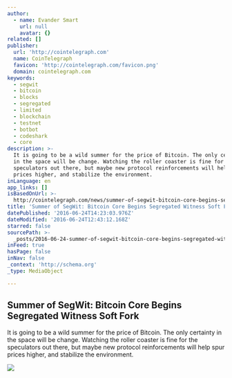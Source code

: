 ```yaml
---
author:
  - name: Evander Smart
    url: null
    avatar: {}
related: []
publisher:
  url: 'http://cointelegraph.com'
  name: CoinTelegraph
  favicon: 'http://cointelegraph.com/favicon.png'
  domain: cointelegraph.com
keywords:
  - segwit
  - bitcoin
  - blocks
  - segregated
  - limited
  - blockchain
  - testnet
  - botbot
  - codeshark
  - core
description: >-
  It is going to be a wild summer for the price of Bitcoin. The only certainty
  in the space will be change. Watching the roller coaster is fine for the
  speculators out there, but maybe new protocol reinforcements will help spur
  prices higher, and stabilize the environment.
inLanguage: en
app_links: []
isBasedOnUrl: >-
  http://cointelegraph.com/news/summer-of-segwit-bitcoin-core-begins-segregated-witness-soft-fork
title: 'Summer of SegWit: Bitcoin Core Begins Segregated Witness Soft Fork'
datePublished: '2016-06-24T14:23:03.976Z'
dateModified: '2016-06-24T12:43:12.168Z'
starred: false
sourcePath: >-
  _posts/2016-06-24-summer-of-segwit-bitcoin-core-begins-segregated-witness-sof.md
inFeed: true
hasPage: false
inNav: false
_context: 'http://schema.org'
_type: MediaObject

---
```

<article style=""><h1>Summer of SegWit: Bitcoin Core Begins Segregated Witness Soft Fork</h1><p>It is going to be a wild summer for the price of Bitcoin. The only certainty in the space will be change. Watching the roller coaster is fine for the speculators out there, but maybe new protocol reinforcements will help spur prices higher, and stabilize the environment.</p><img src="http://cointelegraph.com/images/725_aHR0cDovL2NvaW50ZWxlZ3JhcGguY29tL3N0b3JhZ2UvdXBsb2Fkcy92aWV3L2Y5MjExYTc3MDhiYTJkZGMxMzUxODcyZGNiMzkxN2Q5LmpwZw==.jpg" /></article>